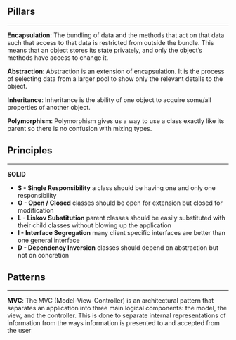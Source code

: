 ## Pillars
<hr>

**Encapsulation**: The bundling of data and the methods that act on that data such that access to that data is restricted from outside the bundle.  This means that an object stores its state privately, and only the object’s methods have access to change it.

**Abstraction**:  Abstraction is an extension of encapsulation. It is the process of selecting data from a larger pool to show only the relevant details to the object.

**Inheritance**: Inheritance is the ability of one object to acquire some/all properties of another object.

**Polymorphism**:  Polymorphism gives us a way to use a class exactly like its parent so there is no confusion with mixing types.

## Principles
<hr>

**SOLID**

<ul>
<li><b>S - Single Responsibility</b> a class should be having one and only one responsibility</li>
<li><b>O - Open / Closed</b> classes should be open for extension but closed for modification</li>
<li><b>L - Liskov Substitution</b> parent classes should be easily substituted with their child classes without blowing up the application</li>
<li><b>I - Interface Segregation</b> many client specific interfaces are better than one general interface</li>
<li><b>D - Dependency Inversion</b> classes should depend on abstraction but not on concretion</li>
</ul>


## Patterns
<hr>

**MVC**:
The MVC (Model-View-Controller) is an architectural pattern that separates an application into three main logical components: the model, the view, and the controller. This is done to separate internal representations of information from the ways information is presented to and accepted from the user

